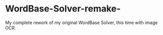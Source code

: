 # WordBase-Solver-remake-
My complete rework of my original WordBase Solver, this time with image OCR.
